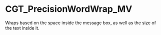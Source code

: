 # CGT_PrecisionWordWrap_MV
Wraps based on the space inside the message box, as well as the size of the text inside it.

